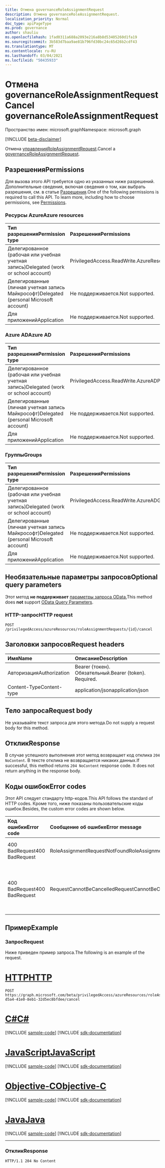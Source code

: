 ```yaml
---
title: Отмена governanceRoleAssignmentRequest
description: Отмена governanceRoleAssignmentRequest.
localization_priority: Normal
doc_type: apiPageType
ms.prod: governance
author: shauliu
ms.openlocfilehash: 1fad0311a688a2093e216a8b8d53405260d1fa19
ms.sourcegitcommit: 3b583d7baa9ae81b796fd30bc24c65d26b2cdf43
ms.translationtype: MT
ms.contentlocale: ru-RU
ms.lasthandoff: 03/04/2021
ms.locfileid: "50435933"
---
```

# <a name="cancel-governanceroleassignmentrequest"></a><span data-ttu-id="4862d-103">Отмена governanceRoleAssignmentRequest</span><span class="sxs-lookup"><span data-stu-id="4862d-103">Cancel governanceRoleAssignmentRequest</span></span>

<span data-ttu-id="4862d-104">Пространство имен: microsoft.graph</span><span class="sxs-lookup"><span data-stu-id="4862d-104">Namespace: microsoft.graph</span></span>

[!INCLUDE [beta-disclaimer](../../includes/beta-disclaimer.md)]

<span data-ttu-id="4862d-105">Отмена [управленияRoleAssignmentRequest](../resources/governanceroleassignmentrequest.md).</span><span class="sxs-lookup"><span data-stu-id="4862d-105">Cancel a [governanceRoleAssignmentRequest](../resources/governanceroleassignmentrequest.md).</span></span>

## <a name="permissions"></a><span data-ttu-id="4862d-106">Разрешения</span><span class="sxs-lookup"><span data-stu-id="4862d-106">Permissions</span></span>
<span data-ttu-id="4862d-p101">Для вызова этого API требуется одно из указанных ниже разрешений. Дополнительные сведения, включая сведения о том, как выбрать разрешения, см. в статье [Разрешения](/graph/permissions-reference#privileged-access-permissions).</span><span class="sxs-lookup"><span data-stu-id="4862d-p101">One of the following permissions is required to call this API. To learn more, including how to choose permissions, see [Permissions](/graph/permissions-reference#privileged-access-permissions).</span></span>

### <a name="azure-resources"></a><span data-ttu-id="4862d-109">Ресурсы Azure</span><span class="sxs-lookup"><span data-stu-id="4862d-109">Azure resources</span></span>

| <span data-ttu-id="4862d-110">Тип разрешения</span><span class="sxs-lookup"><span data-stu-id="4862d-110">Permission type</span></span> | <span data-ttu-id="4862d-111">Разрешения</span><span class="sxs-lookup"><span data-stu-id="4862d-111">Permissions</span></span> |
|:-------------- |:----------- |
| <span data-ttu-id="4862d-112">Делегированное (рабочая или учебная учетная запись)</span><span class="sxs-lookup"><span data-stu-id="4862d-112">Delegated (work or school account)</span></span> | <span data-ttu-id="4862d-113">PrivilegedAccess.ReadWrite.AzureResources</span><span class="sxs-lookup"><span data-stu-id="4862d-113">PrivilegedAccess.ReadWrite.AzureResources</span></span> |
| <span data-ttu-id="4862d-114">Делегированные (личная учетная запись Майкрософт)</span><span class="sxs-lookup"><span data-stu-id="4862d-114">Delegated (personal Microsoft account)</span></span> | <span data-ttu-id="4862d-115">Не поддерживается.</span><span class="sxs-lookup"><span data-stu-id="4862d-115">Not supported.</span></span> |
| <span data-ttu-id="4862d-116">Для приложений</span><span class="sxs-lookup"><span data-stu-id="4862d-116">Application</span></span> | <span data-ttu-id="4862d-117">Не поддерживается.</span><span class="sxs-lookup"><span data-stu-id="4862d-117">Not supported.</span></span> |

### <a name="azure-ad"></a><span data-ttu-id="4862d-118">Azure AD</span><span class="sxs-lookup"><span data-stu-id="4862d-118">Azure AD</span></span>

| <span data-ttu-id="4862d-119">Тип разрешения</span><span class="sxs-lookup"><span data-stu-id="4862d-119">Permission type</span></span> | <span data-ttu-id="4862d-120">Разрешения</span><span class="sxs-lookup"><span data-stu-id="4862d-120">Permissions</span></span> |
|:--------------- |:----------- |
| <span data-ttu-id="4862d-121">Делегированное (рабочая или учебная учетная запись)</span><span class="sxs-lookup"><span data-stu-id="4862d-121">Delegated (work or school account)</span></span> | <span data-ttu-id="4862d-122">PrivilegedAccess.ReadWrite.AzureAD</span><span class="sxs-lookup"><span data-stu-id="4862d-122">PrivilegedAccess.ReadWrite.AzureAD</span></span> |
| <span data-ttu-id="4862d-123">Делегированные (личная учетная запись Майкрософт)</span><span class="sxs-lookup"><span data-stu-id="4862d-123">Delegated (personal Microsoft account)</span></span> | <span data-ttu-id="4862d-124">Не поддерживается.</span><span class="sxs-lookup"><span data-stu-id="4862d-124">Not supported.</span></span> |
| <span data-ttu-id="4862d-125">Для приложений</span><span class="sxs-lookup"><span data-stu-id="4862d-125">Application</span></span> | <span data-ttu-id="4862d-126">Не поддерживается.</span><span class="sxs-lookup"><span data-stu-id="4862d-126">Not supported.</span></span> |

### <a name="groups"></a><span data-ttu-id="4862d-127">Группы</span><span class="sxs-lookup"><span data-stu-id="4862d-127">Groups</span></span>

|<span data-ttu-id="4862d-128">Тип разрешения</span><span class="sxs-lookup"><span data-stu-id="4862d-128">Permission type</span></span> | <span data-ttu-id="4862d-129">Разрешения</span><span class="sxs-lookup"><span data-stu-id="4862d-129">Permissions</span></span> |
|:-------------- |:----------- |
| <span data-ttu-id="4862d-130">Делегированное (рабочая или учебная учетная запись)</span><span class="sxs-lookup"><span data-stu-id="4862d-130">Delegated (work or school account)</span></span> | <span data-ttu-id="4862d-131">PrivilegedAccess.ReadWrite.AzureADGroups</span><span class="sxs-lookup"><span data-stu-id="4862d-131">PrivilegedAccess.ReadWrite.AzureADGroups</span></span> |
| <span data-ttu-id="4862d-132">Делегированные (личная учетная запись Майкрософт)</span><span class="sxs-lookup"><span data-stu-id="4862d-132">Delegated (personal Microsoft account)</span></span> | <span data-ttu-id="4862d-133">Не поддерживается.</span><span class="sxs-lookup"><span data-stu-id="4862d-133">Not supported.</span></span> |
| <span data-ttu-id="4862d-134">Для приложений</span><span class="sxs-lookup"><span data-stu-id="4862d-134">Application</span></span> | <span data-ttu-id="4862d-135">Не поддерживается.</span><span class="sxs-lookup"><span data-stu-id="4862d-135">Not supported.</span></span> |

## <a name="optional-query-parameters"></a><span data-ttu-id="4862d-136">Необязательные параметры запросов</span><span class="sxs-lookup"><span data-stu-id="4862d-136">Optional query parameters</span></span>
<span data-ttu-id="4862d-137">Этот метод **не поддерживает** [параметры запроса OData.](/graph/query-parameters)</span><span class="sxs-lookup"><span data-stu-id="4862d-137">This method does **not** support [OData Query Parameters](/graph/query-parameters).</span></span>

### <a name="http-request"></a><span data-ttu-id="4862d-138">HTTP-запрос</span><span class="sxs-lookup"><span data-stu-id="4862d-138">HTTP request</span></span>
<!-- { "blockType": "ignored" } -->
```http
POST /privilegedAccess/azureResources/roleAssignmentRequests/{id}/cancel
```

## <a name="request-headers"></a><span data-ttu-id="4862d-139">Заголовки запросов</span><span class="sxs-lookup"><span data-stu-id="4862d-139">Request headers</span></span>
| <span data-ttu-id="4862d-140">Имя</span><span class="sxs-lookup"><span data-stu-id="4862d-140">Name</span></span>       | <span data-ttu-id="4862d-141">Описание</span><span class="sxs-lookup"><span data-stu-id="4862d-141">Description</span></span>|
|:---------------|:----------|
| <span data-ttu-id="4862d-142">Авторизация</span><span class="sxs-lookup"><span data-stu-id="4862d-142">Authorization</span></span>  | <span data-ttu-id="4862d-p102">Bearer {токен}. Обязательный.</span><span class="sxs-lookup"><span data-stu-id="4862d-p102">Bearer {token}. Required.</span></span>|
| <span data-ttu-id="4862d-145">Content-Type</span><span class="sxs-lookup"><span data-stu-id="4862d-145">Content-type</span></span>  | <span data-ttu-id="4862d-146">application/json</span><span class="sxs-lookup"><span data-stu-id="4862d-146">application/json</span></span>|

## <a name="request-body"></a><span data-ttu-id="4862d-147">Тело запроса</span><span class="sxs-lookup"><span data-stu-id="4862d-147">Request body</span></span>
<span data-ttu-id="4862d-148">Не указывайте текст запроса для этого метода.</span><span class="sxs-lookup"><span data-stu-id="4862d-148">Do not supply a request body for this method.</span></span>

## <a name="response"></a><span data-ttu-id="4862d-149">Отклик</span><span class="sxs-lookup"><span data-stu-id="4862d-149">Response</span></span>
<span data-ttu-id="4862d-p103">В случае успешного выполнения этот метод возвращает код отклика `204 NoContent`. В тексте отклика не возвращается никаких данных.</span><span class="sxs-lookup"><span data-stu-id="4862d-p103">If successful, this method returns `204 NoContent` response code. It does not return anything in the response body.</span></span> 

## <a name="error-codes"></a><span data-ttu-id="4862d-152">Коды ошибок</span><span class="sxs-lookup"><span data-stu-id="4862d-152">Error codes</span></span>
<span data-ttu-id="4862d-153">Этот API следует стандарту http-кодов.</span><span class="sxs-lookup"><span data-stu-id="4862d-153">This API follows the standard of HTTP codes.</span></span> <span data-ttu-id="4862d-154">Кроме того, ниже показаны пользовательские коды ошибок.</span><span class="sxs-lookup"><span data-stu-id="4862d-154">Besides, the custom error codes are shown below.</span></span>

| <span data-ttu-id="4862d-155">Код ошибки</span><span class="sxs-lookup"><span data-stu-id="4862d-155">Error code</span></span> | <span data-ttu-id="4862d-156">Сообщение об ошибке</span><span class="sxs-lookup"><span data-stu-id="4862d-156">Error message</span></span> | <span data-ttu-id="4862d-157">Сведения</span><span class="sxs-lookup"><span data-stu-id="4862d-157">Details</span></span> |
|:---------- |:------------- |:------- |
| <span data-ttu-id="4862d-158">400 BadRequest</span><span class="sxs-lookup"><span data-stu-id="4862d-158">400 BadRequest</span></span> | <span data-ttu-id="4862d-159">RoleAssignmentRequestNotFound</span><span class="sxs-lookup"><span data-stu-id="4862d-159">RoleAssignmentRequestNotFound</span></span> | <span data-ttu-id="4862d-160">В системе не существует системы governanceRoleAssignmentRequest.</span><span class="sxs-lookup"><span data-stu-id="4862d-160">The governanceRoleAssignmentRequest does not exist in system.</span></span> |
| <span data-ttu-id="4862d-161">400 BadRequest</span><span class="sxs-lookup"><span data-stu-id="4862d-161">400 BadRequest</span></span> | <span data-ttu-id="4862d-162">RequestCannotBeCancelled</span><span class="sxs-lookup"><span data-stu-id="4862d-162">RequestCannotBeCancelled</span></span> | <span data-ttu-id="4862d-163">Только запросы в состоянии `Granted` , и могут быть `PendingApproval` `PendingApprovalProvisioning` `PendingAdminDecision` отменены.</span><span class="sxs-lookup"><span data-stu-id="4862d-163">Only requests in status of `Granted`, `PendingApproval`, `PendingApprovalProvisioning` and `PendingAdminDecision` can be cancelled.</span></span> |

## <a name="example"></a><span data-ttu-id="4862d-164">Пример</span><span class="sxs-lookup"><span data-stu-id="4862d-164">Example</span></span>
### <a name="request"></a><span data-ttu-id="4862d-165">Запрос</span><span class="sxs-lookup"><span data-stu-id="4862d-165">Request</span></span>
<span data-ttu-id="4862d-166">Ниже приведен пример запроса.</span><span class="sxs-lookup"><span data-stu-id="4862d-166">The following is an example of the request.</span></span>

# <a name="http"></a>[<span data-ttu-id="4862d-167">HTTP</span><span class="sxs-lookup"><span data-stu-id="4862d-167">HTTP</span></span>](#tab/http)
<!-- {
  "blockType": "request",
  "name": "cancel_governanceroleassignmentrequest"
}-->
```http
POST https://graph.microsoft.com/beta/privilegedAccess/azureResources/roleAssignmentRequests/7c53453e-d5a4-41e0-8eb1-32d5ec8bfdee/cancel
```
# <a name="c"></a>[<span data-ttu-id="4862d-168">C#</span><span class="sxs-lookup"><span data-stu-id="4862d-168">C#</span></span>](#tab/csharp)
[!INCLUDE [sample-code](../includes/snippets/csharp/cancel-governanceroleassignmentrequest-csharp-snippets.md)]
[!INCLUDE [sdk-documentation](../includes/snippets/snippets-sdk-documentation-link.md)]

# <a name="javascript"></a>[<span data-ttu-id="4862d-169">JavaScript</span><span class="sxs-lookup"><span data-stu-id="4862d-169">JavaScript</span></span>](#tab/javascript)
[!INCLUDE [sample-code](../includes/snippets/javascript/cancel-governanceroleassignmentrequest-javascript-snippets.md)]
[!INCLUDE [sdk-documentation](../includes/snippets/snippets-sdk-documentation-link.md)]

# <a name="objective-c"></a>[<span data-ttu-id="4862d-170">Objective-C</span><span class="sxs-lookup"><span data-stu-id="4862d-170">Objective-C</span></span>](#tab/objc)
[!INCLUDE [sample-code](../includes/snippets/objc/cancel-governanceroleassignmentrequest-objc-snippets.md)]
[!INCLUDE [sdk-documentation](../includes/snippets/snippets-sdk-documentation-link.md)]

# <a name="java"></a>[<span data-ttu-id="4862d-171">Java</span><span class="sxs-lookup"><span data-stu-id="4862d-171">Java</span></span>](#tab/java)
[!INCLUDE [sample-code](../includes/snippets/java/cancel-governanceroleassignmentrequest-java-snippets.md)]
[!INCLUDE [sdk-documentation](../includes/snippets/snippets-sdk-documentation-link.md)]

---


### <a name="response"></a><span data-ttu-id="4862d-172">Отклик</span><span class="sxs-lookup"><span data-stu-id="4862d-172">Response</span></span>
<!-- {
  "blockType": "response",
  "truncated": false,
  "@odata.type": "microsoft.graph.None"
} -->
```http
HTTP/1.1 204 No Content
```

<!-- uuid: 8fcb5dbc-d5aa-4681-8e31-b001d5168d79
2015-10-25 14:57:30 UTC -->
<!--
{
  "type": "#page.annotation",
  "description": "Cancel governanceRoleAssignmentRequest",
  "keywords": "",
  "section": "documentation",
  "tocPath": "",
  "suppressions": [
  ]
}
-->


